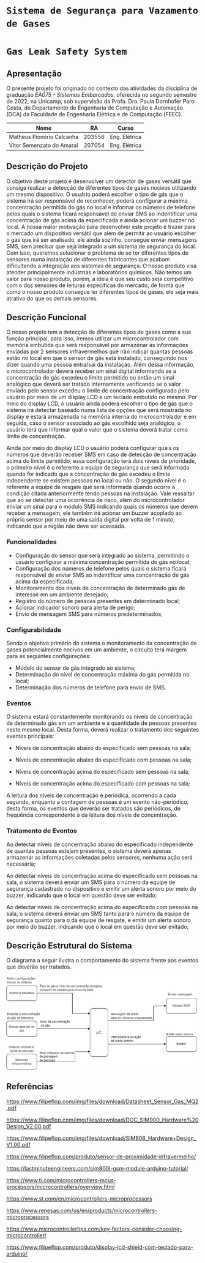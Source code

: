 # `Sistema de Segurança para Vazamento de Gases`
# `Gas Leak Safety System`

## Apresentação

O presente projeto foi originado no contexto das atividades da disciplina de graduação *EA075 - Sistemas Embarcados*, 
oferecida no segundo semestre de 2022, na Unicamp, sob supervisão da Profa. Dra. Paula Dornhofer Paro Costa, do Departamento de Engenharia de Computação e Automação (DCA) da Faculdade de Engenharia Elétrica e de Computação (FEEC).

 |Nome  | RA | Curso|
 |--|--|--|
 | Matheus Pionório Calcanha  | 203556  | Eng. Elétrica|
 | Vitor Semenzato do Amaral  | 207054  | Eng. Elétrica|


## Descrição do Projeto

O objetivo deste projeto é desenvolver um detector de gases versátil que consiga realizar a detecção de diferentes tipos de gases nocivos utilizando um mesmo dispositivo. O usuário poderá escolher o tipo de gás que o sistema irá ser responsável de reconhecer, poderá configurar a máxima concentração permitida do gás no local e informar os números de telefone pelos quais o sistema ficará responsável de enviar SMS ao indentificar uma concentração de gás acima da especificada e ainda acionar um buzzer no local. A nossa maior motivação para desenvolver este projeto é trazer para o mercado um dispositivo versátil que além de permitir ao usuário escolher o gás que irá ser analisado, ele ainda sozinho, consegue enviar mensagens SMS, sem precisar que seja integrado a um sistema de segurança do local. Com isso, queremos solucionar o problema de se ter diferentes tipos de sensores numa instalação de diferentes fabricantes que acabam dificultando a integração aos sistemas de segurança.
O nosso produto visa atender principalmente indústrias e laboratórios químicos. Não temos um valor para nosso produto, porém, a ideia é que seu custo seja competitivo com o dos sensores de leituras específicas do mercado, de forma que como o nosso produto consegue ler diferentes tipos de gases, ele seja mais atrativo do que os demais sensores.

## Descrição Funcional

O nosso projeto tem a detecção de diferentes tipos de gases como a sua função principal, para isso, iremos utilizar um microcontrolador com memória embutida que será responsável por armazenar as informações enviadas por 2 sensores infravermelhos que irão indicar quantas pessoas estão no local em que o sensor de gás está instalado, conseguindo nos dizer quando uma pessoa entra/sai da instalação. Além dessa informação, o microcontrolador deverá receber um sinal digital informando se a concentração de gás excedeu o limite permitido ou então um sinal analógico que deverá ser tratado internamente verificando se o valor enviado pelo sensor excedeu o limite de concentração configurado pelo usuário por meio de um display LCD e um teclado embutido no mesmo. Por meio do display LCD, o usuário ainda poderá escolher o tipo de gás que o sistema irá detectar baseado numa lista de opções que será mostrada no display e estará armazenada na memória interna do microcontrolador e em seguida, caso o sensor associado ao gás escolhido seja analógico, o usuário terá que informar qual o valor que o sistema deverá tratar como limite de concentração.

Ainda por meio do display LCD o usuário poderá configurar quais os números que deverão receber SMS em caso de detecção de concentração acima do limite permitido, essa configuração terá dois níveis de prioridade, o primeiro nível é o referente a equipe de segurança que será informada quando for indicado que a concentração de gás excedeu o limite independente se existem pessoas no local ou não. O segundo nível é o referente a equipe de resgate que será informada quando ocorre a condição citada anteriormente tendo pessoas na instalação. Vale ressaltar que ao se detectar uma ocorrência de risco, além do microcontrolador enviar um sinal para o módulo SMS indicando quais os números que devem receber a mensagem, ele também irá acionar um buzzer acoplado ao próprio sensor por meio de uma saída digital por volta de 1 minuto, indicando que a região não deve ser acessada.

### Funcionalidades

- Configuração do sensor que será integrado ao sistema, permitindo o usuário configurar a máxima concentração permitida do gás no local;
- Configuração dos números de telefone pelos quais o sistema ficará responsável de enviar SMS ao indentificar uma concentração de gás acima da especificada; 
- Monitoramento dos níveis de concentração de determinado gás de interesse em um ambiente desejado;
- Registro do número de pessoas presentes em determinado local;
- Acionar indicador sonoro para alerta de perigo;
- Envio de mensagem SMS para números predeterminados;
   
### Configurabilidade

Sendo o objetivo primário do sistema o monitoramento da concentração de gases potencialmente nocivos em um ambiente, o circuito terá margem para as seguintes configurações:

- Modelo do sensor de gás integrado ao sistema;
- Determinação do nível de concentração máxima do gás permitida no local;
- Determinação dos números de telefone para envio de SMS.
 
### Eventos

O sistema estará constantemente monitorando os níveis de concentração de determinado gás em um ambiente e a quantidade de pessoas presentes neste mesmo local. Desta forma, deverá realizar o tratamento dos seguintes eventos principais:

- Níveis de concentração abaixo do especificado sem pessoas na sala;

- Níveis de concentração abaixo do especificado com pessoas na sala;

- Níveis de concentração acima do especificado sem pessoas na sala;

- Níveis de concentração acima do especificado com pessoas na sala;

A leitura dos níveis de concentração é periódica, ocorrendo a cada segundo, enquanto a contagem de pessoas é um evento não-periódico, desta forma, os eventos que deverão ser tratados são periódicos, de frequência correspondente à da leitura dos níveis de concentração.

### Tratamento de Eventos

Ao detectar níveis de concentração abaixo do especificado independente de quantas pessoas estejam presentes, o sistema deverá apenas armazenar as informações coletadas pelos sensores, nenhuma ação será necessária;

Ao detectar níveis de concentração acima do especificado sem pessoas na sala, o sistema deverá enviar um SMS para o número da equipe de segurança cadastrado no dispositivo e emitir um alerta sonoro por meio do buzzer, indicando que o local em questão deve ser evitado;

Ao detectar níveis de concentração acima do especificado com pessoas na sala, o sistema deverá enviar um SMS tanto para o número da equipe de segurança quanto para o da equipe de resgate, e emitir um alerta sonoro por meio do buzzer, indicando que o local em questão deve ser evitado;

## Descrição Estrutural do Sistema

O diagrama a seguir ilustra o comportamento do sistema frente aos eventos que deverão ser tratados.

![Alt](Gas_Safety_Sys.drawio.png)

## Referências

https://www.filipeflop.com/img/files/download/Datasheet_Sensor_Gas_MQ2.pdf

https://www.filipeflop.com/img/files/download/DOC_SIM900_Hardware%20Design_V2.00.pdf

https://www.filipeflop.com/img/files/download/SIM808_Hardware+Design_V1.00.pdf

https://www.filipeflop.com/produto/sensor-de-proximidade-infravermelho/

https://lastminuteengineers.com/sim800l-gsm-module-arduino-tutorial/

https://www.ti.com/microcontrollers-mcus-processors/microcontrollers/overview.html

https://www.st.com/en/microcontrollers-microprocessors

https://www.renesas.com/us/en/products/microcontrollers-microprocessors

https://www.microcontrollertips.com/key-factors-consider-choosing-microcontroller/

https://www.filipeflop.com/produto/display-lcd-shield-com-teclado-para-arduino/
